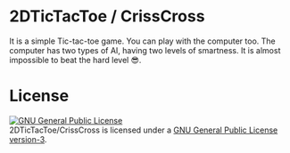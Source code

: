 # 2DTicTacToe / CrissCross
It is a simple Tic-tac-toe game. You can play with the computer too. The computer has two types of AI, having two levels of smartness. It is almost impossible to beat the hard level :sunglasses:.

# License
<a rel="license" href="http://www.gnu.org/licenses/gpl.html"><img alt="GNU General Public License" style="border-width:0" src="http://www.gnu.org/graphics/gplv3-88x31.png" /></a><br/>2DTicTacToe/CrissCross is licensed under a <a rel="license" href="http://www.gnu.org/licenses/gpl.html">GNU General Public License version-3</a>.
